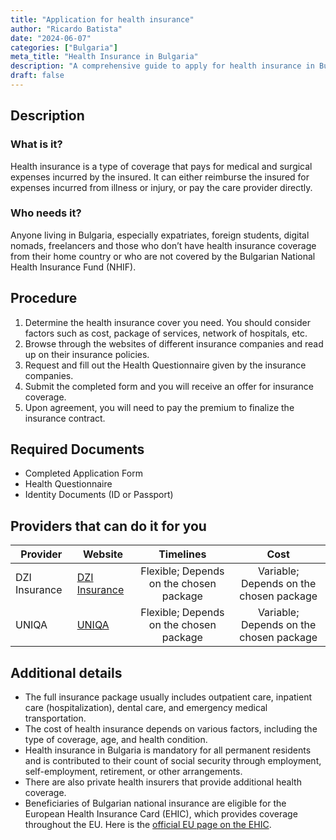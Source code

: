 ```yaml
---
title: "Application for health insurance"
author: "Ricardo Batista"
date: "2024-06-07"
categories: ["Bulgaria"]
meta_title: "Health Insurance in Bulgaria"
description: "A comprehensive guide to apply for health insurance in Bulgaria."
draft: false
---
```


## Description
### What is it?
Health insurance is a type of coverage that pays for medical and surgical expenses incurred by the insured. It can either reimburse the insured for expenses incurred from illness or injury, or pay the care provider directly.

### Who needs it?
Anyone living in Bulgaria, especially expatriates, foreign students, digital nomads, freelancers and those who don’t have health insurance coverage from their home country or who are not covered by the Bulgarian National Health Insurance Fund (NHIF).

## Procedure
1. Determine the health insurance cover you need. You should consider factors such as cost, package of services, network of hospitals, etc.
2. Browse through the websites of different insurance companies and read up on their insurance policies.
3. Request and fill out the Health Questionnaire given by the insurance companies.
4. Submit the completed form and you will receive an offer for insurance coverage.
5. Upon agreement, you will need to pay the premium to finalize the insurance contract.

## Required Documents
- Completed Application Form
- Health Questionnaire
- Identity Documents (ID or Passport)

## Providers that can do it for you

| Provider        |     Website     |     Timelines    |       Cost      |
| --------------- | --------------- |  :-------------: | :-------------: |
| DZI Insurance   |  [DZI Insurance](https://www.dzi.bg/)      |      Flexible; Depends on the chosen package      |        Variable; Depends on the chosen package       |
| UNIQA | [UNIQA](https://www.uniqa.bg/) | Flexible; Depends on the chosen package |  Variable; Depends on the chosen package |

## Additional details
- The full insurance package usually includes outpatient care, inpatient care (hospitalization), dental care, and emergency medical transportation.
- The cost of health insurance depends on various factors, including the type of coverage, age, and health condition.
- Health insurance in Bulgaria is mandatory for all permanent residents and is contributed to their count of social security through employment, self-employment, retirement, or other arrangements.
- There are also private health insurers that provide additional health coverage.
- Beneficiaries of Bulgarian national insurance are eligible for the European Health Insurance Card (EHIC), which provides coverage throughout the EU. Here is the [official EU page on the EHIC](https://ec.europa.eu/social/main.jsp?catId=559).